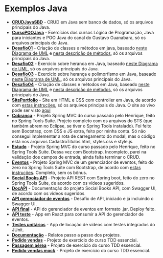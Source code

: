 ﻿# Exemplos Java
* **[CRUDJavaSBD](https://github.com/sheilagomes/Java-examples/tree/master/CRUDJavaSBD)** - CRUD em Java sem banco de dados, só os arquivos principais do Java.
* **[CursoPOOJava](https://github.com/sheilagomes/Java-examples/tree/master/CursoPOOJava)** - Exercícios dos cursos Lógica de Programação, Java para iniciantes e POO Java do canal do Gustavo Guanabara, só os arquivos principais do Java.
* **[Desafio01](https://github.com/sheilagomes/Java-examples/tree/master/Desafio01)** - Criação de classes e métodos em java, baseado [neste Diagrama de UML](https://drive.google.com/file/d/15z8Q_Tm1rSBTDx7s2iEqC1ccESsdBiXy/view) e [nesta descrição de métodos](https://drive.google.com/file/d/1Rg-EmyrfxCZs3MHab9H_vDnnykG9ikFI/view), só os arquivos principais do Java.
* **[Desafio02](https://github.com/sheilagomes/Java-examples/tree/master/Desafio02)** - Exercicio sobre heranca em Java, baseado [neste Diagrama de UML](https://drive.google.com/file/d/1Zos_ycO_FhZtSW_Wt1u5p6eZzr-Zc52O/view), só os arquivos principais do Java.
* **[Desafio03](https://github.com/sheilagomes/Java-examples/tree/master/Desafio03)** - Exercicio sobre herança e polimorfismo em Java, baseado [neste Diagrama de UML](https://drive.google.com/file/d/1YkHzL6TSmDoSEn4N1ymMwe_JBcEMrXiR/view), só os arquivos principais do Java.
* **[Desafio04](https://github.com/sheilagomes/Java-examples/tree/master/Desafio04)** - Criação de classes e métodos em Java, baseado [neste Diagrama de UML](https://drive.google.com/file/d/1wBIOzOFdb4bYaQTOwBe41hdINSyODXRU/view) e [nesta descrição de métodos](https://drive.google.com/file/d/1s7SHbb4QPZ2OD3B3PkaHSK0MwcCvxhDL/view), só os arquivos principais do Java.
* **[SitePortfolio](https://github.com/sheilagomes/Java-examples/tree/master/SitePortfolio)** - Site em HTML e CSS com controller em Java, de acordo com [estas instruções](https://drive.google.com/file/d/1DiXqufv8tiXPHlyCDA9DNbeSuudUW038/view), só os arquivos principais do Java. O site ao vivo pode ser visto [aqui](https://sheilagomes.github.io/Portfolio/index.html)
* **[Cobrança](https://github.com/sheilagomes/Java-examples/tree/master/cobranca)** - Projeto Spring MVC do curso passado pelo Henrique, feito no Spring Tools Suite. Projeto completo com os arquivos do STS (que também abrem no Eclipse, se tiver o Spring Tools instalado). Foi feito sem Bootstrap, com CSS e JS extra, feito por minha conta. Só não consegui implementar a rota de carregamento do modal, mas o código está nos arquivos CadastroTitulos.html, styles.css e style.js.
* **[Estudo](https://github.com/sheilagomes/Java-examples/tree/master/estudo)** - Projeto Spring MVC do curso passado pelo Henrique, feito no Spring Tools Suite. Dessa vez com Bootstrap. Incompleto, parei na validação dos campos de entrada, ainda falta terminar o CRUD.
* **[Eventos](https://github.com/sheilagomes/Java-examples/tree/master/eventos)** - Projeto Spring MVC de um gerenciador de eventos, feito do zero no Spring Tools Suite com Bootstrap, de acordo com [estas instruções](https://drive.google.com/file/d/1iQ_0hAqSlgGk9zIhR-kHhXcsH1Do3vTV/view). Completo, sem os bônus.
* **[Social Books API](https://github.com/sheilagomes/Java-examples/tree/master/socialbooksapi)** - Projeto API REST com Spring boot, feito do zero no Spring Tools Suite, de acordo com os vídeos sugeridos.
* **[DocAPI](https://github.com/sheilagomes/Java-examples/tree/master/docAPI)** - Documentação do projeto Social Books API, com Swagger UI, de acordo com os vídeos sugeridos.
* **[API gerenciador de eventos](https://github.com/sheilagomes/Java-examples/tree/master/APIGerenciadorDeEventos)** - Desafio de API, iniciado e já incluindo o Swagger UI.
* **[API final](https://github.com/sheilagomes/Java-examples/tree/master/APIfinal)** - API do gerenciador de eventos em formato .jar. Deploy feito.
* **[API teste](https://github.com/sheilagomes/Java-examples/tree/master/api-teste)** - App em React para consumir a API do gerenciador de eventos.
* **[Testes unitários](https://github.com/sheilagomes/Java-examples/tree/master/TestesUnitarios)** - App de locação de vídeos com testes integrados do JUnit.
* **[Documentação](https://github.com/sheilagomes/Java-examples/tree/master/Documentacao)** - Relatos passo a passo dos projetos.
* **[Pedido vendas](https://github.com/sheilagomes/Java-examples/tree/master/pedido-vendas)** - Projeto de exercício do curso TDD essencial.
* **[Passagem aérea](https://github.com/sheilagomes/Java-examples/tree/master/passagem-aerea)** - Projeto de exercício do curso TDD essencial.
* **[Pedido vendas mock](https://github.com/sheilagomes/Java-examples/tree/master/pedido-vendas-mock)** - Projeto de exercício do curso TDD essencial.
